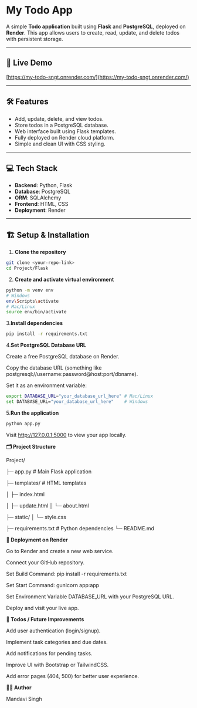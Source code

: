 # My Todo App

A simple **Todo application** built using **Flask** and **PostgreSQL**, deployed on **Render**. This app allows users to create, read, update, and delete todos with persistent storage.

---

## 🔗 Live Demo

[https://my-todo-sngt.onrender.com/](https://my-todo-sngt.onrender.com/)

---

## 🛠️ Features

- Add, update, delete, and view todos.
- Store todos in a PostgreSQL database.
- Web interface built using Flask templates.
- Fully deployed on Render cloud platform.
- Simple and clean UI with CSS styling.

---

## 💻 Tech Stack

- **Backend**: Python, Flask
- **Database**: PostgreSQL
- **ORM**: SQLAlchemy
- **Frontend**: HTML, CSS
- **Deployment**: Render

---

## 🏗️ Setup & Installation

1. **Clone the repository**

```bash
git clone <your-repo-link>
cd Project/Flask
```
2. **Create and activate virtual environment**
   
```bash
python -m venv env
# Windows
env\Scripts\activate
# Mac/Linux
source env/bin/activate
```
3.**Install dependencies**

```bash
pip install -r requirements.txt
```
4.**Set PostgreSQL Database URL**

Create a free PostgreSQL database on Render.

Copy the database URL (something like postgresql://username:password@host:port/dbname).

Set it as an environment variable:
```bash
export DATABASE_URL="your_database_url_here" # Mac/Linux
set DATABASE_URL="your_database_url_here"    # Windows
```
5.**Run the application**
```bash
python app.py
```
Visit http://127.0.0.1:5000 to view your app locally.

**🗂️ Project Structure**

Project/

├─ app.py             # Main Flask application

├─ templates/         # HTML templates

│  ├─ index.html

│  ├─ update.html
│  └─ about.html

├─ static/
│  └─ style.css

├─ requirements.txt   # Python dependencies
└─ README.md

**🔗 Deployment on Render**

Go to Render
 and create a new web service.

Connect your GitHub repository.

Set Build Command: pip install -r requirements.txt

Set Start Command: gunicorn app:app

Set Environment Variable DATABASE_URL with your PostgreSQL URL.

Deploy and visit your live app.

**📌 Todos / Future Improvements**

Add user authentication (login/signup).

Implement task categories and due dates.

Add notifications for pending tasks.

Improve UI with Bootstrap or TailwindCSS.

Add error pages (404, 500) for better user experience.

**👩‍💻 Author**

Mandavi Singh
